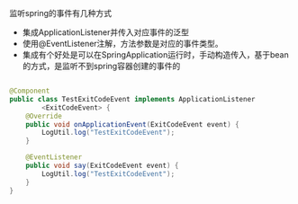 监听spring的事件有几种方式

- 集成ApplicationListener并传入对应事件的泛型
- 使用@EventListener注解，方法参数是对应的事件类型。
- 集成有个好处是可以在SpringApplication运行时，手动构造传入，基于bean的方式，是监听不到spring容器创建的事件的

```java

@Component
public class TestExitCodeEvent implements ApplicationListener
        <ExitCodeEvent> {
    @Override
    public void onApplicationEvent(ExitCodeEvent event) {
        LogUtil.log("TestExitCodeEvent");
    }

    @EventListener
    public void say(ExitCodeEvent event) {
        LogUtil.log("TestExitCodeEvent");
    }
}
```